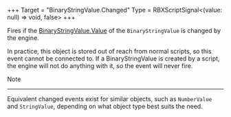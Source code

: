 +++
Target = "BinaryStringValue.Changed"
Type = RBXScriptSignal<(value: null) => void, false>
+++

Fires if the [BinaryStringValue.Value](https://developer.roblox.com/search#stq=Value) of the `BinaryStringValue` is changed by the engine.In practice, this object is stored out of reach from normal scripts, so this event cannot be connected to. If a BinaryStringValue is created by a script, the engine will not do anything with it, so the event will never fire.Note----------Equivalent changed events exist for similar objects, such as `NumberValue` and `StringValue`, depending on what object type best suits the need.